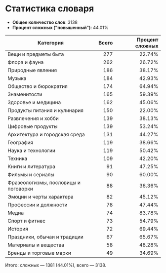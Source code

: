 # Статистика словаря

- **Общее количество слов**: 3138
- **Процент сложных ("повышенный")**: 44.01%

| Категория | Всего | Процент сложных |
|---|---:|---:|
| Вещи и предметы быта | 277 | 22.74% |
| Флора и фауна | 262 | 26.72% |
| Природные явления | 186 | 38.17% |
| Музыка | 184 | 42.93% |
| Общество и бюрократия | 174 | 64.94% |
| Знаменитости | 165 | 59.39% |
| Здоровье и медицина | 162 | 45.06% |
| Продукты питания и кулинария | 150 | 22.00% |
| Развлечения и хобби | 139 | 38.13% |
| Цифровые продукты | 139 | 53.24% |
| Архитектура и городская среда | 131 | 44.27% |
| География | 119 | 38.66% |
| Наука и технологии | 119 | 50.42% |
| Техника | 109 | 42.20% |
| Книги и литература | 91 | 47.25% |
| Фильмы и сериалы | 90 | 60.00% |
| Фразеологизмы, пословицы и поговорки | 88 | 36.36% |
| Эмоции и черты характера | 82 | 45.12% |
| Профессии и должности | 78 | 47.44% |
| Медиа | 74 | 83.78% |
| Спорт и фитнес | 73 | 54.79% |
| История | 72 | 69.44% |
| Праздники, обычаи и традиции | 67 | 65.67% |
| Материалы и вещества | 58 | 48.28% |
| Бренды и торговые марки | 49 | 34.69% |

Итого: сложных — 1381 (44.01%), всего — 3138.
